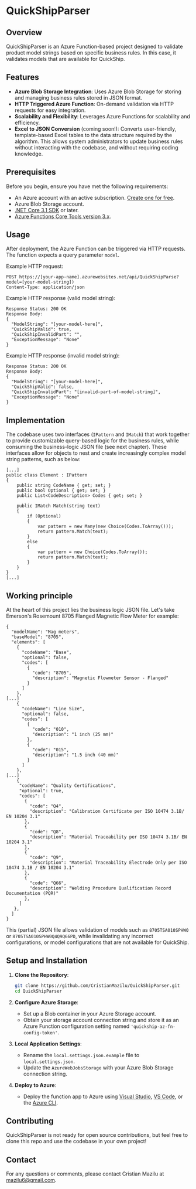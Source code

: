 # QuickShipParser

## Overview
QuickShipParser is an Azure Function-based project designed to validate product model strings based on specific business rules. In this case, it validates models that are available for QuickShip.

## Features
- **Azure Blob Storage Integration**: Uses Azure Blob Storage for storing and managing business rules stored in JSON format.
- **HTTP Triggered Azure Function**: On-demand validation via HTTP requests for easy integration.
- **Scalability and Flexibility**: Leverages Azure Functions for scalability and efficiency.
- **Excel to JSON Conversion** (coming soon!): Converts user-friendly, template-based Excel tables to the data structure required by the algorithm. This allows system administrators to update business rules without interacting with the codebase, and without requiring coding knowledge.

## Prerequisites
Before you begin, ensure you have met the following requirements:
- An Azure account with an active subscription. [Create one for free](https://azure.microsoft.com/en-us/free/).
- Azure Blob Storage account.
- [.NET Core 3.1 SDK](https://dotnet.microsoft.com/download) or later.
- [Azure Functions Core Tools version 3.x](https://docs.microsoft.com/en-us/azure/azure-functions/functions-run-local).

## Usage
After deployment, the Azure Function can be triggered via HTTP requests. The function expects a query parameter `model`.

Example HTTP request:
```
POST https://[your-app-name].azurewebsites.net/api/QuickShipParse?model=[your-model-string])
Content-Type: application/json
```
Example HTTP response (valid model string):
```
Response Status: 200 OK
Response Body:
{
  "ModelString": "[your-model-here]",
  "QuickShipValid": true,
  "QuickShipInvalidPart": "",
  "ExceptionMessage": "None"
}
```
Example HTTP response (invalid model string):
```
Response Status: 200 OK
Response Body:
{
  "ModelString": "[your-model-here]",
  "QuickShipValid": false,
  "QuickShipInvalidPart": "[invalid-part-of-model-string]",
  "ExceptionMessage": "None"
}
```

## Implementation
The codebase uses two interfaces (```IPattern``` and ```IMatch```) that work together to provide customizable query-based logic for the business rules, while consuming the business-logic JSON file (see next chapter).
These interfaces allow for objects to nest and create increasingly complex model string patterns, such as below:
```
[...]
public class Element : IPattern
{
    public string CodeName { get; set; }
    public bool Optional { get; set; }
    public List<CodeDescription> Codes { get; set; }

    public IMatch Match(string text)
    {
        if (Optional)
        {
            var pattern = new Many(new Choice(Codes.ToArray()));
            return pattern.Match(text);
        }
        else
        {
            var pattern = new Choice(Codes.ToArray());
            return pattern.Match(text);
        }
    }
}
[...]
```

## Working principle
At the heart of this project lies the business logic JSON file. Let's take Emerson's Rosemount 8705 Flanged Magnetic Flow Meter for example:
```
{
  "modelName": "Mag meters",
  "baseModel": "8705",
  "elements": [
    {
      "codeName": "Base",
      "optional": false,
      "codes": [
        {
          "code": "8705",
          "description": "Magnetic Flowmeter Sensor - Flanged"
        }
      ]
    },
[...]
    {
      "codeName": "Line Size",
      "optional": false,
      "codes": [
        {
          "code": "010",
          "description": "1 inch (25 mm)"
        },
        {
          "code": "015",
          "description": "1.5 inch (40 mm)"
        }
      ]
    },
[...]
    {
     "codeName": "Quality Certifications",
     "optional": true,
     "codes": [
       {
         "code": "Q4",
         "description": "Calibration Certificate per ISO 10474 3.1B/ EN 10204 3.1"
       },
       {
         "code": "Q8",
         "description": "Material Traceability per ISO 10474 3.1B/ EN 10204 3.1"
       },
       {
         "code": "Q9",
         "description": "Material Traceability Electrode Only per ISO 10474 3.1B / EN 10204 3.1"
       },
       {
         "code": "Q66",
         "description": "Welding Procedure Qualification Record Documentation (PQR)"
       },
     ]
   },
  ]
}
```
This (partial) JSON file allows validation of models such as ```8705TSA010SPHW0``` or ```8705TSA010SPHW0Q4Q9Q66PD```, while invalidating any incorrect configurations, or model configurations that are not available for QuickShip.

## Setup and Installation
1. **Clone the Repository**:
   ```sh
   git clone https://github.com/CristianMazilu/QuickShipParser.git
   cd QuickShipParser
   ```

2. **Configure Azure Storage**:
   - Set up a Blob container in your Azure Storage account.
   - Obtain your storage account connection string and store it as an Azure Function configuration setting named ```'quickship-az-fn-config-token'```.

3. **Local Application Settings**:
   - Rename the `local.settings.json.example` file to `local.settings.json`.
   - Update the `AzureWebJobsStorage` with your Azure Blob Storage connection string.

4. **Deploy to Azure**:
   - Deploy the function app to Azure using [Visual Studio](https://docs.microsoft.com/en-us/azure/azure-functions/functions-develop-vs), [VS Code](https://docs.microsoft.com/en-us/azure/azure-functions/functions-develop-vs-code), or the [Azure CLI](https://docs.microsoft.com/en-us/azure/azure-functions/functions-create-first-azure-function-azure-cli).

## Contributing
QuickShipParser is not ready for open source contributions, but feel free to clone this repo and use the codebase in your own project!

## Contact
For any questions or comments, please contact Cristian Mazilu at mazilu6@gmail.com.
